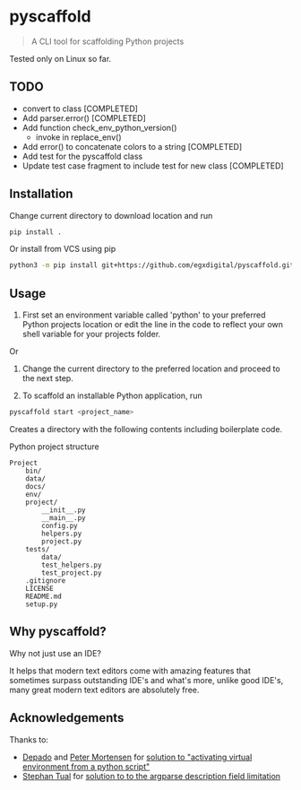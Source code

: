 # pyscaffold

> A CLI tool for scaffolding Python projects

Tested only on Linux so far.

## TODO

- convert to class [COMPLETED]
- Add parser.error() [COMPLETED]
- Add function check_env_python_version()
    - invoke in replace_env()
- Add error() to concatenate colors to a string [COMPLETED]
- Add test for the pyscaffold class
- Update test case fragment to include test for new class [COMPLETED]

## Installation

Change current directory to download location and run

```bash
pip install .
```

Or install from VCS using pip

```bash
python3 -m pip install git+https://github.com/egxdigital/pyscaffold.git#egg=Pyscaffold
```

## Usage

1. First set an environment variable called 'python' to your preferred Python projects location or edit the line in the code to reflect your own shell variable for your projects folder.

Or 

1. Change the current directory to the preferred location and proceed to the next step.

2. To scaffold an installable Python application, run

```bash
pyscaffold start <project_name>
```

Creates a directory with the following contents including boilerplate code.

Python project structure
```
Project
    bin/
    data/
    docs/
    env/
    project/
        __init__.py
        __main__.py
        config.py
        helpers.py
        project.py
    tests/
        data/
        test_helpers.py
        test_project.py
    .gitignore
    LICENSE
    README.md
    setup.py
```

## Why pyscaffold?

Why not just use an IDE?

It helps that modern text editors come with amazing features that sometimes surpass outstanding IDE's and what's more, unlike good IDE's, many great modern text editors are absolutely free.


## Acknowledgements

Thanks to:
- [Depado](https://github.com/Depado) and [Peter Mortensen](https://github.com/PeterMortensen) for [solution to "activating virtual environment from a python script"](https://stackoverflow.com/a/18037819)
- [Stephan Tual](https://github.com/stephantual) for [solution to to the argparse description field limitation](https://stackoverflow.com/a/15721870)